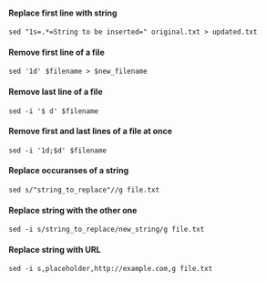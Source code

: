 #### Replace first line with string
```
sed "1s=.*=String to be inserted=" original.txt > updated.txt
```

#### Remove first line of a file
```
sed '1d' $filename > $new_filename
```

#### Remove last line of a file
```
sed -i '$ d' $filename
```

#### Remove first and last lines of a file at once
```
sed -i '1d;$d' $filename
```

#### Replace occuranses of a string
```
sed s/"string_to_replace"//g file.txt
```

#### Replace string with the other one
```
sed -i s/string_to_replace/new_string/g file.txt
```

#### Replace string with URL
```
sed -i s,placeholder,http://example.com,g file.txt
```
